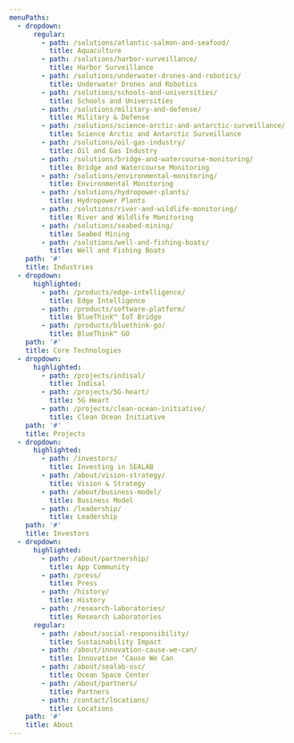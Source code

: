 ```yaml
---
menuPaths:
  - dropdown:
      regular:
        - path: /solutions/atlantic-salmon-and-seafood/
          title: Aquaculture
        - path: /solutions/harbor-surveillance/
          title: Harbor Surveillance
        - path: /solutions/underwater-drones-and-robotics/
          title: Underwater Drones and Robotics
        - path: /solutions/schools-and-universities/
          title: Schools and Universities
        - path: /solutions/military-and-defense/
          title: Military & Defense
        - path: /solutions/science-arctic-and-antarctic-surveillance/
          title: Science Arctic and Antarctic Surveillance
        - path: /solutions/oil-gas-industry/
          title: Oil and Gas Industry
        - path: /solutions/bridge-and-watercourse-monitoring/
          title: Bridge and Watercourse Monitoring
        - path: /solutions/environmental-monitoring/
          title: Environmental Monitoring
        - path: /solutions/hydropower-plants/
          title: Hydropower Plants
        - path: /solutions/river-and-wildlife-monitoring/
          title: River and Wildlife Monitoring
        - path: /solutions/seabed-mining/
          title: Seabed Mining
        - path: /solutions/well-and-fishing-boats/
          title: Well and Fishing Boats
    path: '#'
    title: Industries
  - dropdown:
      highlighted:
        - path: /products/edge-intelligence/
          title: Edge Intelligence
        - path: /products/software-platform/
          title: BlueThink™ IoT Bridge
        - path: /products/bluethink-go/
          title: BlueThink™ GO
    path: '#'
    title: Core Technologies
  - dropdown:
      highlighted:
        - path: /projects/indisal/
          title: Indisal
        - path: /projects/5G-heart/
          title: 5G Heart
        - path: /projects/clean-ocean-initiative/
          title: Clean Ocean Initiative
    path: '#'
    title: Projects
  - dropdown:
      highlighted:
        - path: /investors/
          title: Investing in SEALAB
        - path: /about/vision-strategy/
          title: Vision & Strategy
        - path: /about/business-model/
          title: Business Model
        - path: /leadership/
          title: Leadership
    path: '#'
    title: Investors
  - dropdown:
      highlighted:
        - path: /about/partnership/
          title: App Community
        - path: /press/
          title: Press
        - path: /history/
          title: History
        - path: /research-laboratories/
          title: Research Laboratories
      regular:
        - path: /about/social-responsibility/
          title: Sustainability Impact
        - path: /about/innovation-cause-we-can/
          title: Innovation ‘Cause We Can
        - path: /about/sealab-osc/
          title: Ocean Space Center
        - path: /about/partners/
          title: Partners
        - path: /contact/locations/
          title: Locations
    path: '#'
    title: About
---
```


